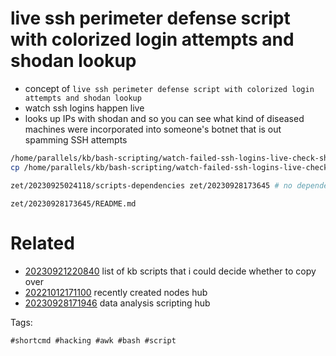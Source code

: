 # live ssh perimeter defense script with colorized login attempts and shodan lookup

- concept of `live ssh perimeter defense script with colorized login attempts and shodan lookup`
- watch ssh logins happen live
- looks up IPs with shodan and so you can see what kind of diseased machines were incorporated into someone's botnet that is out spamming SSH attempts

```bash
/home/parallels/kb/bash-scripting/watch-failed-ssh-logins-live-check-shodan.sh # watch failed ssh login attempts as a live stream
cp /home/parallels/kb/bash-scripting/watch-failed-ssh-logins-live-check-shodan.sh .

zet/20230925024118/scripts-dependencies zet/20230928173645 # no dependencies?

```

` zet/20230928173645/README.md `

# Related

- [20230921220840](/zet/20230921220840/README.md) list of kb scripts that i could decide whether to copy over
- [20221012171100](/zet/20221012171100/README.md) recently created nodes hub
- [20230928171946](/zet/20230928171946/README.md) data analysis scripting hub

Tags:

    #shortcmd #hacking #awk #bash #script
